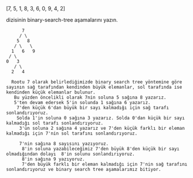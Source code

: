 [7, 5, 1, 8, 3, 6, 0, 9, 4, 2]

 dizisinin binary-search-tree aşamalarını yazın.

          7
         / \
        5   8
       / \   \
      1   6   9
     / \
    0   3 
       / \
      2   4 

      Rootu 7 olarak belirlediğimizde binary search tree yöntemine göre sayının sağ tarafından kendinden büyük elemanlar, sol tarafında ise kendinden küçük elemanlar bulunur.
       Bu yüzden öncelikli olarak 7nin soluna 5 sağına 8 yazarız. 
       5'ten devam edersek 5'in solunda 1 sağına 6 yazarız.
        7'den küçük 6'dan büyük bir sayı kalmadığı için sağ tarafı sonlandırıyoruz. 
        Solda 1'in soluna 0 sağına 3 yazarız. Solda 0'dan küçük bir sayı kalmadığı sol tarafı sonlandırıyoruz.
         3'ün soluna 2 sağına 4 yazarız ve 7'den küçük farklı bir eleman kalmadığı için 7'nin sol tarafını sonlandırıyoruz. 
         
         7'nin sağına 8 sayısını yazıyoruz.
          8'in soluna yazabileceğimiz 7'den büyük 8'den küçük bir sayı olmadığından dolayı  8'in solunu sonlandırıyoruz. 
          8'in sağına 9 yazıyoruz. 
          7'den büyük farklı bir eleman kalmadığı için 7'nin sağ tarafını sonlandırıyoruz ve binary search tree aşamalarımız bitiyor.


